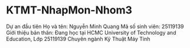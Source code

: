 # KTMT-NhapMon-Nhom3
Dự an đầu tiên
Họ và tên: Nguyễn Minh Quang
Mã số sinh viên: 25119139
Giới thiệu bản thân: Đang học tại HCMC University of Technology and Education, Lớp 25119139 Chuyên ngành Kỹ Thuật Máy Tính 
 